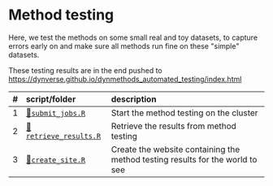 
# Method testing

Here, we test the methods on some small real and toy datasets, to capture errors early on and make sure all methods run fine on these "simple" datasets.

These testing results are in the end pushed to <https://dynverse.github.io/dynmethods_automated_testing/index.html>

| \#  | script/folder                                 | description                                                                   |
|:----|:----------------------------------------------|:------------------------------------------------------------------------------|
| 1   | [📄`submit_jobs.R`](1-submit_jobs.R)           | Start the method testing on the cluster                                       |
| 2   | [📄`retrieve_results.R`](2-retrieve_results.R) | Retrieve the results from method testing                                      |
| 3   | [📄`create_site.R`](3-create_site.R)           | Create the website containing the method testing results for the world to see |
